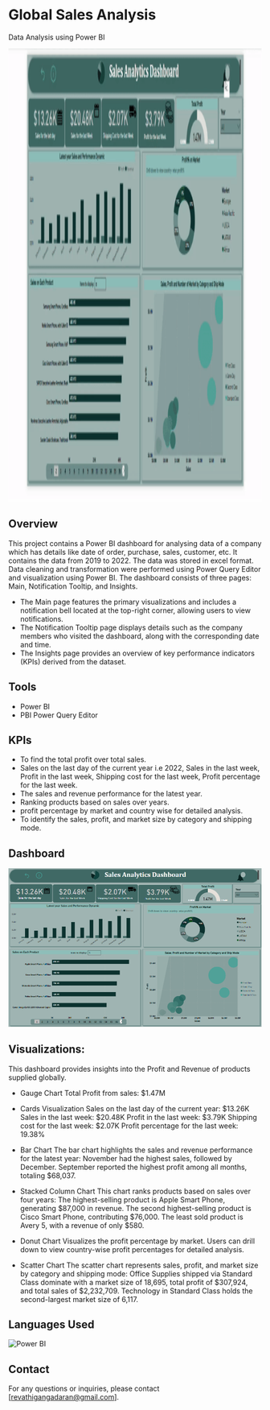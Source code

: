 
# Global Sales Analysis
Data Analysis using Power BI

<img src="/Video/Sales_Demo.gif" width="1500" height="900"/>



## Overview
This project contains a Power BI dashboard for analysing data of a company which has details like date of order, purchase, sales, customer, etc. It contains the data from 2019 to 2022. The data was stored in excel format. Data cleaning and transformation were performed using Power Query Editor and visualization using Power BI. The dashboard consists of three pages: Main, Notification Tooltip, and Insights.
  * The Main page features the primary visualizations and includes a notification bell located at the top-right corner, allowing users to view notifications.
  * The Notification Tooltip page displays details such as the company members who visited the dashboard, along with the corresponding date and time.
  * The Insights page provides an overview of key performance indicators (KPIs) derived from the dataset.

## Tools
- Power BI
- PBI Power Query Editor
  
## KPIs
- To find the total profit over total sales.
- Sales on the last day of the current year i.e 2022, Sales in the last week, Profit in the last week, Shipping cost for the last week, Profit percentage for the last week.
- The sales and revenue performance for the latest year.
- Ranking products based on sales over years.
- profit percentage by market and country wise for detailed analysis.
- To identify the sales, profit, and market size by category and shipping mode.

## Dashboard
![Dashboard Overview](images/Sales.png)

## Visualizations:
This dashboard provides insights into the Profit and Revenue of products supplied globally. 

- Gauge Chart
    Total Profit from sales: $1.47M
- Cards Visualization
    Sales on the last day of the current year: $13.26K
    Sales in the last week: $20.48K
    Profit in the last week: $3.79K
    Shipping cost for the last week: $2.07K
    Profit percentage for the last week: 19.38%
- Bar Chart
    The bar chart highlights the sales and revenue performance for the latest year:
        November had the highest sales, followed by December.
        September reported the highest profit among all months, totaling $68,037.
- Stacked Column Chart
    This chart ranks products based on sales over four years:
        The highest-selling product is Apple Smart Phone, generating $87,000 in revenue.
        The second highest-selling product is Cisco Smart Phone, contributing $76,000.
        The least sold product is Avery 5, with a revenue of only $580.
- Donut Chart
    Visualizes the profit percentage by market.
    Users can drill down to view country-wise profit percentages for detailed analysis.

- Scatter Chart
    The scatter chart represents sales, profit, and market size by category and shipping mode:
        Office Supplies shipped via Standard Class dominate with a market size of 18,695, total profit of $307,924, and total sales of $2,232,709.
        Technology in Standard Class holds the second-largest market size of 6,117.


## Languages Used

![Power BI](https://img.shields.io/badge/PowerBI-3776AB?style=for-the-badge&logo=python&logoColor=white)

## Contact
For any questions or inquiries, please contact [revathigangadaran@gmail.com].

